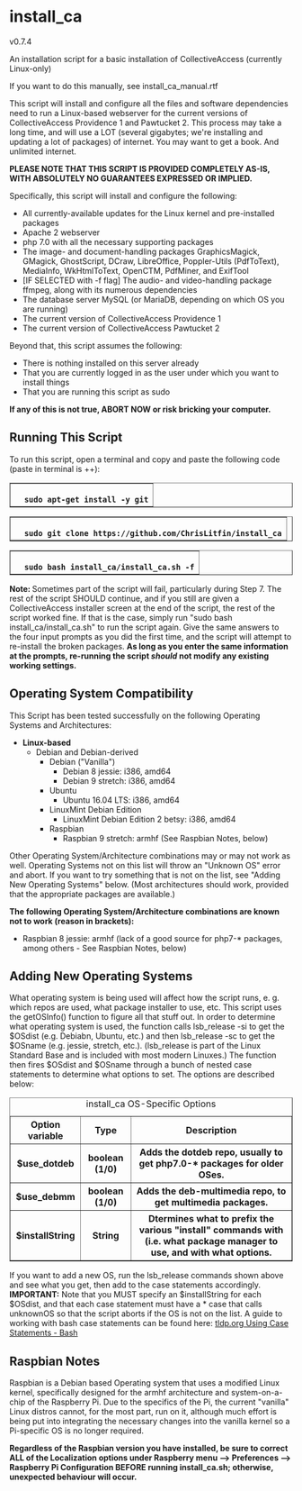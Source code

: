 # install_ca

v0.7.4


An installation script for a basic installation of CollectiveAccess (currently Linux-only)

If you want to do this manually, see install_ca_manual.rtf

This script will install and configure all the files and software dependencies need to run a Linux-based webserver for the current versions of CollectiveAccess Providence 1 and Pawtucket 2. This process may take a long time, and will use a LOT (several gigabytes; we're installing and updating a lot of packages) of internet. You may want to get a book. And unlimited internet.

<b><font>PLEASE NOTE THAT THIS SCRIPT IS PROVIDED COMPLETELY AS-IS, WITH ABSOLUTELY NO GUARANTEES EXPRESSED OR IMPLIED.</font></b>

Specifically, this script will install and configure the following: 
<ul><li>All currently-available updates for the Linux kernel and pre-installed packages 
<li>Apache 2 webserver 
<li>php 7.0 with all the necessary supporting packages
<li>The image- and document-handling packages GraphicsMagick, GMagick, GhostScript, DCraw, LibreOffice, Poppler-Utils (PdfToText), MediaInfo, WkHtmlToText, OpenCTM, PdfMiner, and ExifTool 
<li>[IF SELECTED with -f flag] The audio- and video-handling package ffmpeg, along with its numerous dependencies 
<li>The database server MySQL (or MariaDB, depending on which OS you are running)
<li>The current version of CollectiveAccess Providence 1 
<li>The current version of CollectiveAccess Pawtucket 2
</ul>
Beyond that, this script assumes the following: 
<ul><li>There is nothing installed on this server already
<li>That you are currently logged in as the user under which you want to install things 
<li>That you are running this script as sudo 
</ul>

<b>If any of this is not true, ABORT NOW or risk bricking your computer.</b>

<h2>Running This Script</h2>

To run this script, open a terminal and copy and paste the following code (paste in terminal is <ctrl>+<shift>+<v>):
<table border=1>
<tr><th><code>
  sudo apt-get install -y git
</table>
<table border=1>
  <tr><th><code>
  sudo git clone https://github.com/ChrisLitfin/install_ca
</table>
<table border=1>
<tr><th><code>
  sudo bash install_ca/install_ca.sh -f</code>
</table>

<b>Note: </b>Sometimes part of the script will fail, particularly during Step 7. The rest of the script SHOULD continue, and if you still are given a CollectiveAccess installer screen at the end of the script, the rest of the script worked fine. If that is the case, simply run "sudo bash install_ca/install_ca.sh" to run the script again. Give the same answers to the four input prompts as you did the first time, and the script will attempt to re-install the broken packages. <b>As long as you enter the same information at the prompts, re-running the script *should* not modify any existing working settings.</b>

<h2>Operating System Compatibility</h2>

This Script has been tested successfully on the following Operating Systems and Architectures:
<ul>
  <li><b>Linux-based</b>
  <ul>
    <li>Debian and Debian-derived
    <ul>
      <li>Debian ("Vanilla")
      <ul>
        <li>Debian 8 jessie: i386, amd64
        <li>Debian 9 stretch: i386, amd64
      </ul>
      <li>Ubuntu
        <ul>
          <li>Ubuntu 16.04 LTS: i386, amd64
        </ul>
      <li>LinuxMint Debian Edition
        <ul>
          <li>LinuxMint Debian Edition 2 betsy: i386, amd64
        </ul>
      <li>Raspbian
        <ul>
          <li> Raspbian 9 stretch: armhf (See Raspbian Notes, below)
        </ul>
      </ul>
    </ul>
  </ul>
 </ul>
 
Other Operating System/Architecture combinations may or may not work as well. Operating Systems not on this list will throw an "Unknown OS" error and abort. If you want to try something that is not on the list, see "Adding New Operating Systems" below. (Most architectures should work, provided that the appropriate packages are available.)
 
<b>The following Operating System/Architecture combinations are known not to work (reason in brackets):</b>
<ul>
  <li>Raspbian 8 jessie: armhf (lack of a good source for php7-* packages, among others - See Raspbian Notes, below)
</ul>


<h2>Adding New Operating Systems</h2>
What operating system is being used will affect how the script runs, e. g. which repos are used, what package installer to use, etc. This script uses the getOSInfo() function to figure all that stuff out.
In order to determine what operating system is used, the function calls lsb_release -si to get the $OSdist (e.g. Debiabn, Ubuntu, etc.) and then lsb_release -sc to get the $OSname (e.g. jessie, stretch, etc.). (lsb_release is part of the Linux Standard Base and is included with most modern Linuxes.) 
The function then fires $OSdist and $OSname through a bunch of nested case statements to determine what options to set. The options are described below:
<table border=1>
  <caption>install_ca OS-Specific Options</caption>
  <tr><th>Option variable<th>Type<th>Description
  <tr><th>$use_dotdeb<th>boolean (1/0)<th>Adds the dotdeb repo, usually to get php7.0-* packages for older OSes.
  <tr><th>$use_debmm<th>boolean (1/0)<th>Adds the deb-multimedia repo, to get multimedia packages.
  <tr><th>$installString<th>String<th>Dtermines what to prefix the various "install" commands with (i.e. what package manager to use, and with what options.
</table>
    
If you want to add a new OS, run the lsb_release commands shown above and see what you get, then add to the case statements accordingly. <b>IMPORTANT:</b> Note that you MUST specify an $installString for each $OSdist, and that each case statement must have a * case that calls unknownOS so that the script aborts if the OS is not on the list. A guide to working with bash case statements can be found here: <a href=http://tldp.org/LDP/Bash-Beginners-Guide/html/sect_07_03.html>tldp.org Using Case Statements - Bash</a>

<h2>Raspbian Notes</h2>
Raspbian is a Debian based Operating system that uses a modified Linux kernel, specifically designed for the armhf architecture and system-on-a-chip of the Raspberry Pi. Due to the specifics of the Pi, the current "vanilla" Linux distros cannot, for the most part, run on it, although much effort is being put into integrating the necessary changes into the vanilla kernel so a Pi-specific OS is no longer required.

<b>Regardless of the Raspbian version you have installed, be sure to correct ALL of the Localization options under Raspberry menu --> Preferences --> Raspberry Pi Configuration BEFORE running install_ca.sh; otherwise, unexpected behaviour will occur.</b>
